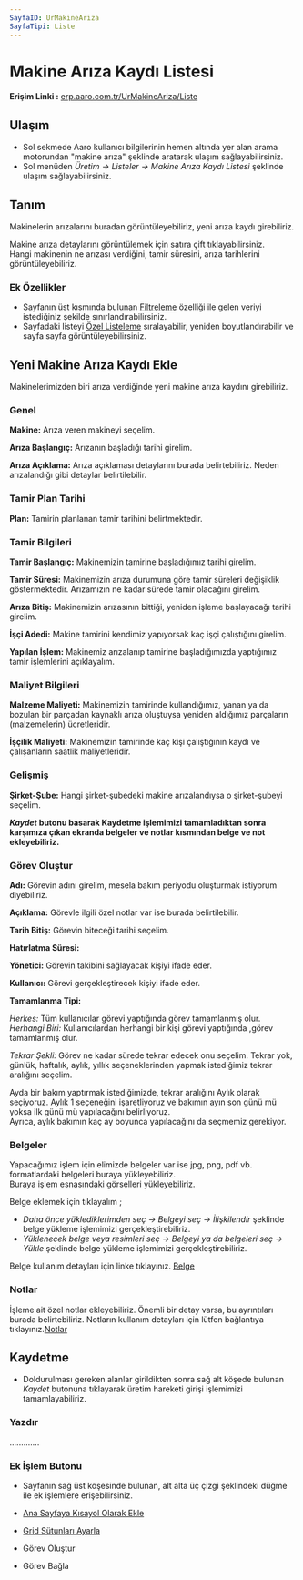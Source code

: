 ```yaml
---
SayfaID: UrMakineAriza
SayfaTipi: Liste
---
```


# Makine Arıza Kaydı Listesi

**Erişim Linki :** [erp.aaro.com.tr/UrMakineAriza/Liste](erp.aaro.com.tr/UrMakineAriza/Liste)

## Ulaşım

- Sol sekmede Aaro kullanıcı bilgilerinin hemen altında yer alan arama motorundan "makine arıza" şeklinde aratarak ulaşım sağlayabilirsiniz.
- Sol menüden *Üretim -> Listeler -> Makine Arıza Kaydı Listesi* şeklinde ulaşım sağlayabilirsiniz.

## Tanım 

Makinelerin arızalarını buradan görüntüleyebiliriz, yeni arıza kaydı girebiliriz.

Makine arıza detaylarını görüntülemek için satıra çift tıklayabilirsiniz.  
Hangi makinenin ne arızası verdiğini, tamir süresini, arıza tarihlerini görüntüleyebiliriz.

### Ek Özellikler 

- Sayfanın üst kısmında bulunan [Filtreleme](../TemelOzellikler/SayfaKisitlari.md) özelliği ile gelen veriyi istediğiniz şekilde sınırlandırabilirsiniz.
- Sayfadaki listeyi [Özel Listeleme](../TemelOzellikler/ListeNesnesi.md) sıralayabilir, yeniden boyutlandırabilir ve sayfa sayfa görüntüleyebilirsiniz.

## Yeni Makine Arıza Kaydı Ekle

Makinelerimizden biri arıza verdiğinde yeni makine arıza kaydını girebiliriz.

### Genel

**Makine:** Arıza veren makineyi seçelim.

**Arıza Başlangıç:** Arızanın başladığı tarihi girelim.

**Arıza Açıklama:** Arıza açıklaması detaylarını burada belirtebiliriz. Neden arızalandığı gibi detaylar belirtilebilir.

### Tamir Plan Tarihi

**Plan:** Tamirin planlanan tamir tarihini belirtmektedir.

### Tamir Bilgileri

**Tamir Başlangıç:** Makinemizin tamirine başladığımız tarihi girelim.

**Tamir Süresi:** Makinemizin arıza durumuna göre tamir süreleri değişiklik göstermektedir. Arızamızın ne kadar sürede tamir olacağını girelim.

**Arıza Bitiş:** Makinemizin arızasının bittiği, yeniden işleme başlayacağı tarihi girelim. 

**İşçi Adedi:** Makine tamirini kendimiz yapıyorsak kaç işçi çalıştığını girelim.

**Yapılan İşlem:** Makinemiz arızalanıp tamirine başladığımızda yaptığımız tamir işlemlerini açıklayalım.

### Maliyet Bilgileri

**Malzeme Maliyeti:** Makinemizin tamirinde kullandığımız, yanan ya da bozulan bir parçadan kaynaklı arıza oluştuysa yeniden aldığımız parçaların (malzemelerin) ücretleridir.

**İşçilik Maliyeti:** Makinemizin tamirinde kaç kişi çalıştığının kaydı ve çalışanların saatlik maliyetleridir.

### Gelişmiş

**Şirket-Şube:** Hangi şirket-şubedeki makine arızalandıysa o şirket-şubeyi seçelim. 

***Kaydet* butonu basarak Kaydetme işlemimizi tamamladıktan sonra karşımıza çıkan ekranda belgeler ve notlar kısmından belge ve not ekleyebiliriz.**

### Görev Oluştur

**Adı:** Görevin adını girelim, mesela bakım periyodu oluşturmak istiyorum diyebiliriz.

**Açıklama:** Görevle ilgili özel notlar var ise burada belirtilebilir.

**Tarih Bitiş:** Görevin biteceği tarihi seçelim. 

**Hatırlatma Süresi:**

**Yönetici:** Görevin takibini sağlayacak kişiyi ifade eder. 

**Kullanıcı:** Görevi gerçekleştirecek kişiyi ifade eder.

**Tamamlanma Tipi:** 

*Herkes:* Tüm kullanıcılar görevi yaptığında görev tamamlanmış olur.  
	*Herhangi Biri:* Kullanıcılardan herhangi bir kişi görevi yaptığında ,görev tamamlanmış olur.
	     
*Tekrar Şekli:* Görev ne kadar sürede tekrar edecek onu seçelim. Tekrar yok, günlük, haftalık, aylık, yıllık seçeneklerinden yapmak istediğimiz tekrar aralığını seçelim.        

Ayda bir bakım yaptırmak istediğimizde, tekrar aralığını Aylık olarak seçiyoruz.
Aylık 1 seçeneğini işaretliyoruz ve bakımın ayın son günü mü yoksa ilk günü mü yapılacağını belirliyoruz.  
Ayrıca, aylık bakımın kaç ay boyunca yapılacağını da seçmemiz gerekiyor.

### Belgeler

Yapacağımız işlem için elimizde belgeler var ise jpg, png, pdf vb. formatlardaki belgeleri buraya yükleyebiliriz.  
Buraya işlem esnasındaki görselleri yükleyebiliriz.

Belge eklemek için tıklayalım ;

- *Daha önce yüklediklerimden seç -> Belgeyi seç
-> İlişkilendir* şeklinde belge yükleme işlemimizi gerçekleştirebiliriz.
- *Yüklenecek belge veya resimleri seç -> Belgeyi ya da belgeleri seç -> Yükle* şeklinde belge yükleme işlemimizi gerçekleştirebiliriz.

Belge kullanım detayları için linke tıklayınız. [Belge](../TemelOzellikler/Belgeler.md)

### Notlar 

İşleme ait özel notlar ekleyebiliriz. Önemli bir detay varsa, bu ayrıntıları burada belirtebiliriz. Notların kullanım detayları için lütfen bağlantıya tıklayınız.[Notlar](../TemelOzellikler/Notlar.md)

## Kaydetme 

- Doldurulması gereken alanlar girildikten sonra sağ alt köşede bulunan *Kaydet* butonuna tıklayarak üretim hareketi girişi işlemimizi tamamlayabiliriz.

### Yazdır

.............


### Ek İşlem Butonu

- Sayfanın sağ üst köşesinde bulunan, alt alta üç çizgi şeklindeki düğme ile ek işlemlere erişebilirsiniz.








- [Ana Sayfaya Kısayol Olarak Ekle](../TemelOzellikler/KisaYollaraEkleme.md)
- [Grid Sütunları Ayarla](../TemelOzellikler/GridSutunAyarlari.md)
- Görev Oluştur
- Görev Bağla